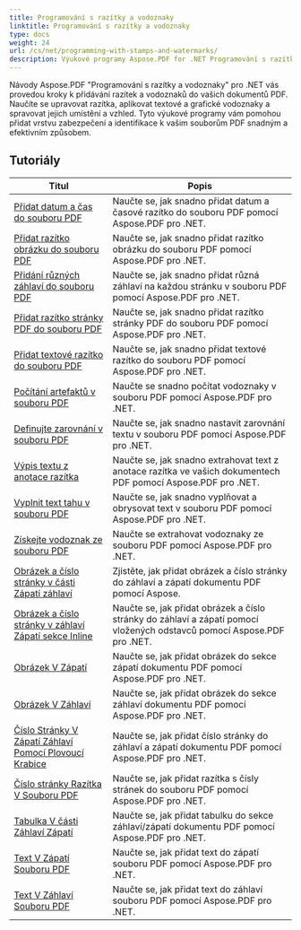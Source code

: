```yaml
---
title: Programování s razítky a vodoznaky
linktitle: Programování s razítky a vodoznaky
type: docs
weight: 24
url: /cs/net/programming-with-stamps-and-watermarks/
description: Výukové programy Aspose.PDF for .NET Programování s razítky a vodoznaky vás naučí, jak do dokumentů PDF přidat prvky zabezpečení a přizpůsobení.
---
```


Návody Aspose.PDF "Programování s razítky a vodoznaky" pro .NET vás provedou kroky k přidávání razítek a vodoznaků do vašich dokumentů PDF. Naučíte se upravovat razítka, aplikovat textové a grafické vodoznaky a spravovat jejich umístění a vzhled. Tyto výukové programy vám pomohou přidat vrstvu zabezpečení a identifikace k vašim souborům PDF snadným a efektivním způsobem.

## Tutoriály
| Titul | Popis |
| --- | --- | 
| [Přidat datum a čas do souboru PDF](./add-date-time-stamp/) | Naučte se, jak snadno přidat datum a časové razítko do souboru PDF pomocí Aspose.PDF pro .NET. |  
| [Přidat razítko obrázku do souboru PDF](./add-image-stamp/) | Naučte se, jak snadno přidat razítko obrázku do souboru PDF pomocí Aspose.PDF pro .NET. |  
| [Přidání různých záhlaví do souboru PDF](./adding-different-headers/) | Naučte se, jak snadno přidat různá záhlaví na každou stránku v souboru PDF pomocí Aspose.PDF pro .NET. |  
| [Přidat razítko stránky PDF do souboru PDF](./add-pdf-page-stamp/) | Naučte se, jak snadno přidat razítko stránky PDF do souboru PDF pomocí Aspose.PDF pro .NET. |  
| [Přidat textové razítko do souboru PDF](./add-text-stamp/) | Naučte se, jak snadno přidat textové razítko do souboru PDF pomocí Aspose.PDF pro .NET. |  
| [Počítání artefaktů v souboru PDF](./counting-artifacts/) | Naučte se snadno počítat vodoznaky v souboru PDF pomocí Aspose.PDF pro .NET. |  
| [Definujte zarovnání v souboru PDF](./define-alignment/) | Naučte se, jak snadno nastavit zarovnání textu v souboru PDF pomocí Aspose.PDF pro .NET. |  
| [Výpis textu z anotace razítka](./extract-text-from-stamp-annotation/) | Naučte se, jak snadno extrahovat text z anotace razítka ve vašich dokumentech PDF pomocí Aspose.PDF pro .NET. |  
| [Vyplnit text tahu v souboru PDF](./fill-stroke-text/) | Naučte se, jak snadno vyplňovat a obrysovat text v souboru PDF pomocí Aspose.PDF pro .NET. |  
| [Získejte vodoznak ze souboru PDF](./get-watermark/) | Naučte se extrahovat vodoznaky ze souboru PDF pomocí Aspose.PDF pro .NET. |  
| [Obrázek a číslo stránky v části Zápatí záhlaví](./image-and-page-number-in-header-footer-section/) | Zjistěte, jak přidat obrázek a číslo stránky do záhlaví a zápatí dokumentu PDF pomocí Aspose. |  
| [Obrázek a číslo stránky v záhlaví Zápatí sekce Inline](./image-and-page-number-in-header-footer-section-inline/) | Naučte se, jak přidat obrázek a číslo stránky do záhlaví a zápatí pomocí vložených odstavců pomocí Aspose.PDF pro .NET. |  
| [Obrázek V Zápatí](./image-in-footer/) | Naučte se, jak přidat obrázek do sekce zápatí dokumentu PDF pomocí Aspose.PDF pro .NET. |  
| [Obrázek V Záhlaví](./image-in-header/) | Naučte se, jak přidat obrázek do sekce záhlaví dokumentu PDF pomocí Aspose.PDF pro .NET. |  
| [Číslo Stránky V Zápatí Záhlaví Pomocí Plovoucí Krabice](./page-number-in-header-footer-using-floating-box/) | Naučte se, jak přidat číslo stránky do záhlaví a zápatí dokumentu PDF pomocí Aspose.PDF pro .NET. |  
| [Číslo stránky Razítka V Souboru PDF](./page-number-stamps/) | Naučte se, jak přidat razítka s čísly stránek do souboru PDF pomocí Aspose.PDF pro .NET. |  
| [Tabulka V části Záhlaví Zápatí](./table-in-header-footer-section/) | Naučte se, jak přidat tabulku do sekce záhlaví/zápatí dokumentu PDF pomocí Aspose.PDF pro .NET. |  
| [Text V Zápatí Souboru PDF](./text-in-footer/) | Naučte se, jak přidat text do zápatí souboru PDF pomocí Aspose.PDF pro .NET. |  
| [Text V Záhlaví Souboru PDF](./text-in-header/) | Naučte se, jak přidat text do záhlaví souboru PDF pomocí Aspose.PDF pro .NET. |  